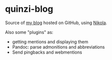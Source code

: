 quinzi-blog
===========

Source of [my blog](http://blog.quinzi.com.ar/) hosted on GitHub, using [Nikola](http://getnikola.com).

Also some "plugins" as:

  * getting mentions and displaying them
  * Pandoc: parse admonitions and abbreviations 
  * Send pingbacks and webmentions
